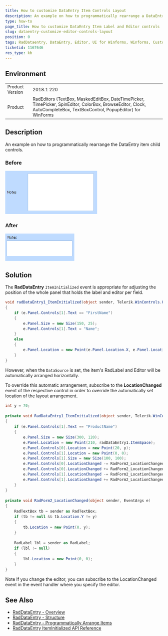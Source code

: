 ```yaml
---
title: How to customize DataEntry Item Controls Layout
description: An example on how to programmatically rearrange a DataEntry item's child controls.
type: how-to
page_title: How to customize DataEntry Item Label and Editor controls
slug: dataentry-customize-editor-controls-layout
position: 0
tags: RadDataentry, DataEntry, Editor, UI for Winforms, Winforms, Customize Editor, Customize Layout
ticketid: 1167646
res_type: kb
---
```


## Environment
<table>
	<tr>
		<td>Product Version</td>
		<td>2018.1 220</td>
	</tr>
	<tr>
		<td>Product</td>
		<td>RadEditors (TextBox, MaskedEditBox, DateTimePicker, TimePicker, SpinEditor, ColorBox, BrowseEditor, Clock, AutoCompleteBox, TextBoxControl, PopupEditor) for WinForms</td>
	</tr>
</table>


## Description
An example on how to programmatically rearrange the DataEntry item child controls.

### Before

![dataentry-customize-editor-controls-layout 001](images/dataentry-customize-editor-controls-layout001.png)

### After

![dataentry-customize-editor-controls-layout 002](images/dataentry-customize-editor-controls-layout002.png)

## Solution

The **RadDataEntry** `ItemInitialized` event is appropriate for adjusting the position of the whole panel that holds the label and editor per field.

````C#
void radDataEntry1_ItemInitialized(object sender, Telerik.WinControls.UI.ItemInitializedEventArgs e)
{
    if (e.Panel.Controls[1].Text == "FirstName")
    {
        e.Panel.Size = new Size(150, 25);
        e.Panel.Controls[1].Text = "Name";
    }
    else
    {
        e.Panel.Location = new Point(e.Panel.Location.X, e.Panel.Location.Y - 25);
    }
}
````

However, when the `DataSource` is set, the item's RadLabel and Editor will be automatically arranged horizontally. 

To override this automatic arrangement, subscribe to the **LocationChanged** event of the respective control in order to override the automatically set location of the layout arrangement. 


````C#
int y = 70;

private void RadDataEntry1_ItemInitialized(object sender, Telerik.WinControls.UI.ItemInitializedEventArgs e)
{
    if (e.Panel.Controls[1].Text == "ProductName")
    {
        e.Panel.Size = new Size(300, 120);
        e.Panel.Location = new Point(210, radDataEntry1.ItemSpace);
        e.Panel.Controls[0].Location = new Point(20, y);
        e.Panel.Controls[1].Location = new Point(0, 0);
        e.Panel.Controls[1].Size = new Size(100, 100);
        e.Panel.Controls[0].LocationChanged -= RadForm2_LocationChanged;
        e.Panel.Controls[0].LocationChanged += RadForm2_LocationChanged;
        e.Panel.Controls[1].LocationChanged -= RadForm2_LocationChanged;
        e.Panel.Controls[1].LocationChanged += RadForm2_LocationChanged;
    }
}

private void RadForm2_LocationChanged(object sender, EventArgs e)
{
    RadTextBox tb = sender as RadTextBox;
    if (tb != null && tb.Location.Y != y)
    {
        tb.Location = new Point(0, y);
    }

    RadLabel lbl = sender as RadLabel;
    if (lbl != null)
    {
        lbl.Location = new Point(0, 0);
    }
}

````

Note
If you change the editor, you can subscribe to the LocationChanged event in the event handler where you specify the editor.


## See Also
- [RadDataEntry - Overview](https://docs.telerik.com/devtools/winforms/dataentry/dataentry)
- [RadDataEntry - Structure](https://docs.telerik.com/devtools/winforms/dataentry/control-element-structure-)
- [RadDataEntry - Programmatically Arrange Items](https://docs.telerik.com/devtools/winforms/dataentry/programmatically-arrange-items-)
- [RadDataEntry ItemInitialized API Reference](https://docs.telerik.com/devtools/winforms/api/html/e_telerik_wincontrols_ui_raddataentry_iteminitialized.htm)


